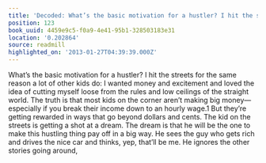 ```yaml
---
title: 'Decoded: What’s the basic motivation for a hustler? I hit the streets…'
position: 123
book_uuid: 4459e9c5-f0a9-4e41-95b1-328503183e31
location: '0.202864'
source: readmill
highlighted_on: '2013-01-27T04:39:39.000Z'
---
```


What’s the basic motivation for a hustler? I hit the streets for the same reason a lot of other kids do: I wanted money and excitement and loved the idea of cutting myself loose from the rules and low ceilings of the straight world. The truth is that most kids on the corner aren’t making big money—especially if you break their income down to an hourly wage.1 But they’re getting rewarded in ways that go beyond dollars and cents. The kid on the streets is getting a shot at a dream. The dream is that he will be the one to make this hustling thing pay off in a big way. He sees the guy who gets rich and drives the nice car and thinks, yep, that’ll be me. He ignores the other stories going around,